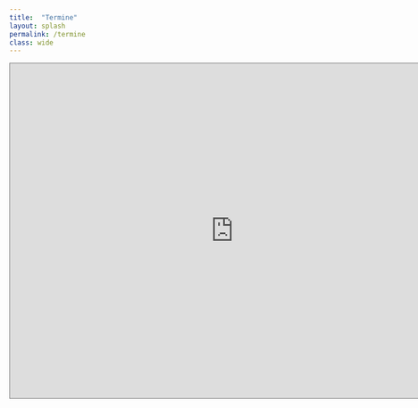 ```yaml
---
title:  "Termine"
layout: splash
permalink: /termine
class: wide
---
```

<p> </p>

<iframe src="https://calendar.google.com/calendar/embed?height=600&amp;wkst=2&amp;bgcolor=%23ccf3d3&amp;ctz=Europe%2FBerlin&amp;src=ZnJpZGF5c2ZvcmZ1dHVyZS5sYW5kYXVAZ21haWwuY29t&amp;src=cXY4Z3EzZmZncm0xY3Rpbmw4MnNwNXI5cnRjZnFycXZAaW1wb3J0LmNhbGVuZGFyLmdvb2dsZS5jb20&amp;color=%23039BE5&amp;color=%23039BE5&amp;showPrint=0&amp;showTabs=1&amp;showCalendars=0&amp;showTz=0" style="border:solid 1px #777" width="800" height="600" frameborder="0" scrolling="no"></iframe>
